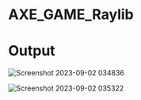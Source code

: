 # AXE_GAME_Raylib

# Output

![Screenshot 2023-09-02 034836](https://github.com/Pradhyumna789/AXE_GAME_Raylib/assets/45138354/b48678c2-6a6e-431c-92ba-2f183b9fcb73)


![Screenshot 2023-09-02 035322](https://github.com/Pradhyumna789/AXE_GAME_Raylib/assets/45138354/09ca7f96-17a7-47fb-9ec3-12e2683cdc31)
